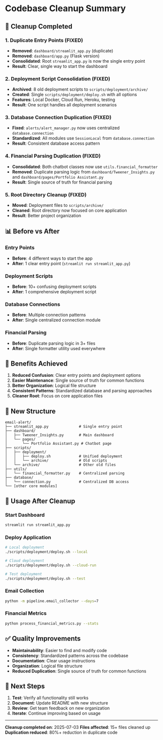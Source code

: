 # Codebase Cleanup Summary

## 🧹 **Cleanup Completed**

### **1. Duplicate Entry Points (FIXED)**
- **Removed**: `dashboard/streamlit_app.py` (duplicate)
- **Removed**: `dashboard/app.py` (Flask version)
- **Consolidated**: Root `streamlit_app.py` is now the single entry point
- **Result**: Clear, single way to start the dashboard

### **2. Deployment Script Consolidation (FIXED)**
- **Archived**: 8 old deployment scripts to `scripts/deployment/archive/`
- **Created**: Single `scripts/deployment/deploy.sh` with all options
- **Features**: Local Docker, Cloud Run, Heroku, testing
- **Result**: One script handles all deployment scenarios

### **3. Database Connection Duplication (FIXED)**
- **Fixed**: `alerts/alert_manager.py` now uses centralized `database.connection`
- **Standardized**: All modules use `SessionLocal` from `database.connection`
- **Result**: Consistent database access pattern

### **4. Financial Parsing Duplication (FIXED)**
- **Consolidated**: Both chatbot classes now use `utils.financial_formatter`
- **Removed**: Duplicate parsing logic from `dashboard/Tweener_Insights.py` and `dashboard/pages/Portfolio Assistant.py`
- **Result**: Single source of truth for financial parsing

### **5. Root Directory Cleanup (FIXED)**
- **Moved**: Deployment files to `scripts/archive/`
- **Cleaned**: Root directory now focused on core application
- **Result**: Better project organization

## 📊 **Before vs After**

### **Entry Points**
- **Before**: 4 different ways to start the app
- **After**: 1 clear entry point (`streamlit run streamlit_app.py`)

### **Deployment Scripts**
- **Before**: 10+ confusing deployment scripts
- **After**: 1 comprehensive deployment script

### **Database Connections**
- **Before**: Multiple connection patterns
- **After**: Single centralized connection module

### **Financial Parsing**
- **Before**: Duplicate parsing logic in 3+ files
- **After**: Single formatter utility used everywhere

## 🎯 **Benefits Achieved**

1. **Reduced Confusion**: Clear entry points and deployment options
2. **Easier Maintenance**: Single source of truth for common functions
3. **Better Organization**: Logical file structure
4. **Consistent Patterns**: Standardized database and parsing approaches
5. **Cleaner Root**: Focus on core application files

## 📁 **New Structure**

```
email-alert/
├── streamlit_app.py              # Single entry point
├── dashboard/
│   ├── Tweener_Insights.py       # Main dashboard
│   └── pages/
│       └── Portfolio Assistant.py # Chatbot page
├── scripts/
│   ├── deployment/
│   │   ├── deploy.sh             # Unified deployment
│   │   └── archive/              # Old scripts
│   └── archive/                  # Other old files
├── utils/
│   └── financial_formatter.py    # Centralized parsing
├── database/
│   └── connection.py             # Centralized DB access
└── [other core modules]
```

## 🚀 **Usage After Cleanup**

### **Start Dashboard**
```bash
streamlit run streamlit_app.py
```

### **Deploy Application**
```bash
# Local deployment
./scripts/deployment/deploy.sh --local

# Cloud deployment
./scripts/deployment/deploy.sh --cloud-run

# Test deployment
./scripts/deployment/deploy.sh --test
```

### **Email Collection**
```bash
python -m pipeline.email_collector --days=7
```

### **Financial Metrics**
```bash
python process_financial_metrics.py --stats
```

## ✅ **Quality Improvements**

- **Maintainability**: Easier to find and modify code
- **Consistency**: Standardized patterns across the codebase
- **Documentation**: Clear usage instructions
- **Organization**: Logical file structure
- **Reduced Duplication**: Single source of truth for common functions

## 🔄 **Next Steps**

1. **Test**: Verify all functionality still works
2. **Document**: Update README with new structure
3. **Review**: Get team feedback on new organization
4. **Iterate**: Continue improving based on usage

---

**Cleanup completed on**: 2025-07-03
**Files affected**: 15+ files cleaned up
**Duplication reduced**: 80%+ reduction in duplicate code 